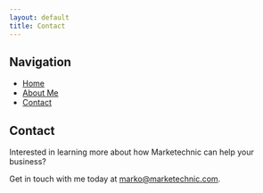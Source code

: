 ```yaml
---
layout: default
title: Contact
---
```

## Navigation

- [Home](index.md)
- [About Me](about.md)
- [Contact](contact.md)
  
## Contact

Interested in learning more about how Marketechnic can help your business? 

Get in touch with me today at [marko@marketechnic.com](mailto:marko@marketechnic.com).
